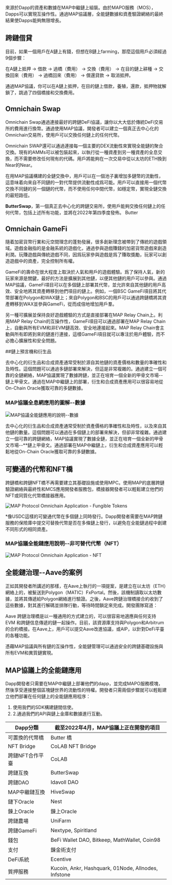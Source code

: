 來源於Dapp的資產和數據在MAP中繼鏈上組裝。由於MAPO服務（MOS），Dapps可以實現互操作性。通過MAP協議層，全能鏈數據和資產驗證網絡的最終結果使Dapps能夠無限增長。
## 跨鏈借貸

目前，如果一個用戶在A鏈上有錢，但想在B鏈上farming，那麼這個用戶必須經過9個步驟：

在A鏈上抵押 -> 借款 -> 過橋（費用） -> 交換（費用） -> 在目的鏈上耕種 -> 交換回來（費用） -> 過橋回來（費用） -> 償還貸款 -> 取消抵押。

通過MAP協議，你可以在A鏈上抵押，在目的鏈上借款，養殖，還款，抵押物就解鎖了，跳過了四個橋接和交換費用。



## Omnichain Swap

Omnichain Swap通過連接最好的跨鏈DeFi協議，讓你以大大低於傳統DeFi交易所的費用進行換幣。通過使用MAP協議，開發者可以建立一個真正去中心化的Omnichain交易所，使用戶可以交換任何鏈上的任何代幣。

Omnichain SWAP還可以通過連接每一個主要的DEX流動性來實現全能鏈的聚合交換。現有的AMMs可以被包裝起來，以執行從一種資產到另一種資產的全息交換，而不需要修改任何現有的代碼。用戶將能夠在一次交易中從以太坊的ETH換到Near的Near。

在用MAP協議構建的全鏈交換中，用戶可以在一個池子裏增加多鏈幣的流動性，這意味着向來自不同鏈的一對代幣提供流動性成爲可能。用戶可以直接用一個代幣交換不同鏈的另一個鏈的代幣，而不使用任何中間代幣，如穩定幣，實現全鏈交換的最短路徑。

**ButterSwap**，第一個真正去中心化的跨鏈交易所，使用戶能夠交換任何鏈上的任何代幣，包括上述所有功能，並將在2022年第四季度發佈。
Butter

## Omnichain GameFi

隨着加密貨幣行業和元空間理念的蓬勃發展，很多創新理念被帶到了傳統的遊戲領域。遊戲金融指的是金融系統的遊戲化，通過參與遊戲賺錢的加密貨幣遊戲來創造利潤。玩賺遊戲與傳統遊戲不同，因爲玩家參與遊戲是爲了賺取獎勵，玩家可以創造遊戲中的資產，完全控制所有權。

GameFi的壽命在很大程度上取決於人氣和用戶的遊戲體驗。爲了保持人氣，新的玩家來源是關鍵，最好的方法是擴展到其他鏈，以便其他鏈的用戶可以參與。通過MAP協議，GameFi項目可以在多個鏈上部署其代幣，並允許來自其他鏈的用戶高效、安全地將其資產轉移到他們項目的鏈上。例如，一個BSC GameFi項目將其代幣部署在Polygon和WAX鏈上；來自Polygon和BSC的用戶可以通過跨鏈橋將其資產轉移到WAX並參與GameFi，從而成倍地增加用戶羣。

另一種可擴展並保持良好遊戲體驗的方式是直接部署在MAP Relay Chain上。利用MAP Relay Chain的互操作性，GameFi項目可以通過部署在MAP Relay Chain上，自動與所有EVM和非EVM鏈高效、安全地連接起來。MAP Relay Chain會主動與所有即將到來的鏈進行連接，這樣GameFi項目就可以專注於用戶體驗，而不必擔心擴展性和安全問題。


##鏈上預言機和衍生品

去中心化的衍生品和合成資產通常受制於源自其他鏈的資產價格和數量的準確性和及時性。這個問題可以通過多鏈部署來解決，但這是非常複雜的。通過建立一個可靠的全鏈網絡，MAP協議實現了數據跨鏈，並正在培育一個全新的甲骨文市場--鏈上甲骨文。通過在MAP中繼鏈上的部署，衍生和合成資產應用可以很容易地從On-Chain Oracle獲取可靠的多鏈數據。


### MAP協議全息網應用的圖解--數據

![MAP協議全能鏈應用的說明--數據](dataflow.png)

去中心化的衍生品和合成資產通常受制於資產價格的準確性和及時性，以及來自其他鏈的數量。這個問題可以通過在多個鏈上的部署來解決，但卻非常複雜。通過建立一個可靠的跨鏈網絡，MAP協議實現了數據全鏈，並正在培育一個全新的甲骨文市場--**鏈上甲骨文。通過部署在MAP中繼鏈上，衍生和合成資產應用可以輕鬆地從On-Chain Oracle獲取可靠的多鏈數據。

## 可變通的代幣和NFT橋

跨鏈橋和跨鏈NFT橋不再需要建立其基礎設施或使用MPC。使用MAP的底層跨鏈驗證網絡與最終性和MCS應用開發者服務包，橋接器開發者可以輕鬆建立他們的NFT或同質化代幣橋接器應用。




![MAP Protocol Omnichain Application - Fungible Tokens](fungible.png)

*像USDC這樣的可變通代幣在多個鏈上同時發行。Dapp開發者需要在MAP跨鏈服務的保險庫中提交可替換代幣是否在多條鏈上發行，以避免在全能鏈過程中創建不同形式的相同資產。

### MAP協議全能鏈應用說明--非可替代代幣（NFT）

![MAP Protocol Omnichain Application - NFT](nft_flow.png)

## 全能鏈治理--Aave的案例

正如其開發者所講述的那樣，在Aave上執行的一項提案，是建立在以太坊（ETH）網絡上的，被髮送到Polygon（MATIC）FxPortal。然後，該機制讀取以太坊數據，並將其傳遞給Polygon網絡進行驗證。之後，Aave跨鏈治理橋接合約收到了這些數據，對其進行解碼並排隊行動，等待時間鎖定來完成。開發團隊寫道：

Aave 跨鏈治理橋是以一種通用的方式建立的，可以很容易地適應與任何支持 EVM 和跨鏈信息傳遞的鏈一起操作。目前，該資源庫支持與Polygon和Arbitrum的合約橋接。在Aave上，用戶可以提交Aave改進協議，或AIP，以針對DeFi平臺的各種功能。

憑藉MAP協議與所有鏈的互操作性，全能鏈管理可以通過安全的跨鏈基礎設施與所有EVM和異質鏈實現。


## MAP協議上的全能鏈應用

Dapp開發者只需要在MAP中繼鏈上部署他們的dapp，並完成MAPO服務模塊，然後享受連接整個區塊鏈世界的流動性的特權。開發者只需兩個步驟就可以輕鬆建立他們部署在任何鏈上的全能鏈應用程序：

1. 使用我們的SDK構建鏈間信使。
2. 2.通過我們的API與鏈上金庫和數據進行互動。

| Dapp分類 | 截至2022年4月，MAP協議上正在開發的項目 |
| ---- | ---- |
| 可置換的代幣橋 | Butter 橋 |
| NFT Bridge | CoLAB NFT Bridge |
| 跨鏈NFT合作平臺 | CoLAB |
| 跨鏈互換 | ButterSwap |
| 跨鏈DAO | Idavoll DAO |
|MAP中繼鏈互換 | HiveSwap |
| 鏈下Oracle | Nest |
| 鍊上Oracle | 鍊上Oracle
| 跨鏈農場 | UniFarm|
| 跨鏈GameFi | Nextype, Spiritland |
| 錢包 | BeFi Wallet DAO, Bitkeep, MathWallet, Coin98
| 支付 | 鍊金術支付 |
| DeFi系統 | Ecentive |
| 質押服務 | Kucoin, Ankr, Hashquark, 01Node, Allnodes, Infstone |